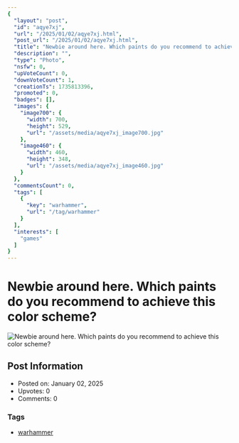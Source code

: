 ```yaml
---
{
  "layout": "post",
  "id": "aqye7xj",
  "url": "/2025/01/02/aqye7xj.html",
  "post_url": "/2025/01/02/aqye7xj.html",
  "title": "Newbie around here. Which paints do you recommend to achieve this color scheme?",
  "description": "",
  "type": "Photo",
  "nsfw": 0,
  "upVoteCount": 0,
  "downVoteCount": 1,
  "creationTs": 1735813396,
  "promoted": 0,
  "badges": [],
  "images": {
    "image700": {
      "width": 700,
      "height": 529,
      "url": "/assets/media/aqye7xj_image700.jpg"
    },
    "image460": {
      "width": 460,
      "height": 348,
      "url": "/assets/media/aqye7xj_image460.jpg"
    }
  },
  "commentsCount": 0,
  "tags": [
    {
      "key": "warhammer",
      "url": "/tag/warhammer"
    }
  ],
  "interests": [
    "games"
  ]
}
---
```


# Newbie around here. Which paints do you recommend to achieve this color scheme?

![Newbie around here. Which paints do you recommend to achieve this color scheme?](/assets/media/aqye7xj_image700.jpg)

## Post Information

- Posted on: January 02, 2025
- Upvotes: 0
- Comments: 0

### Tags

- [warhammer](/tag/warhammer)
